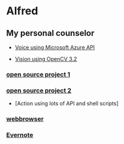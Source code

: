 # Alfred

## My personal counselor

 - [Voice using Microsoft Azure API](https://azure.microsoft.com) 

 - [Vision using OpenCV 3.2](http://opencv.org/opencv-3-2.html)

### [open source project 1](https://github.com/vipul-sharma20/gesture-opencv)
### [open source project 2](https://github.com/mahaveerverma/hand-gesture-recognition-opencv)

 - [Action using lots of API and shell scripts]

### [webbrowser](https://docs.python.org/2/library/webbrowser.html)
### [Evernote](https://github.com/evernote/evernote-sdk-python)

